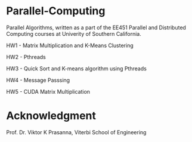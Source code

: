 # Parallel-Computing
Parallel Algorithms, written as a part of the EE451 Parallel and Distributed Computing courses at Univerity of Southern California. 

HW1 - Matrix Multiplication and K-Means Clustering

HW2 - Pthreads 

HW3 - Quick Sort and K-means algorithm using Pthreads 

HW4 - Message Passsing 

HW5 - CUDA Matrix Multiplication 

# Acknowledgment 
Prof. Dr. Viktor K Prasanna,
Viterbi School of Engineering
